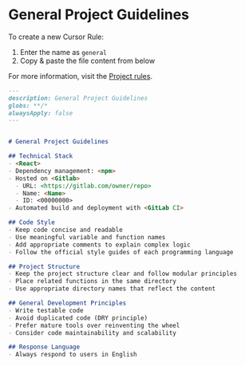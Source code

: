 # General Project Guidelines

To create a new Cursor Rule:

1. Enter the name as `general`
2. Copy & paste the file content from below

For more information, visit the [Project rules](https://docs.cursor.com/context/rules#project-rules).


```markdown
---
description: General Project Guidelines
globs: **/*
alwaysApply: false
---


# General Project Guidelines

## Technical Stack
- <React>
- Dependency management: <npm>
- Hosted on <Gitlab>
  - URL: <https://gitlab.com/owner/repo>
  - Name: <Name>
  - ID: <00000000>
- Automated build and deployment with <GitLab CI>

## Code Style
- Keep code concise and readable  
- Use meaningful variable and function names  
- Add appropriate comments to explain complex logic  
- Follow the official style guides of each programming language  

## Project Structure
- Keep the project structure clear and follow modular principles  
- Place related functions in the same directory  
- Use appropriate directory names that reflect the content  

## General Development Principles
- Write testable code  
- Avoid duplicated code (DRY principle)  
- Prefer mature tools over reinventing the wheel  
- Consider code maintainability and scalability  

## Response Language
- Always respond to users in English
```